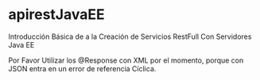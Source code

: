 # apirestJavaEE
Introducción Básica de a la Creación de Servicios RestFull Con Servidores Java EE

Por Favor Utilizar los @Response con XML por el momento, porque con JSON entra en un error de referencia Cíclica.


